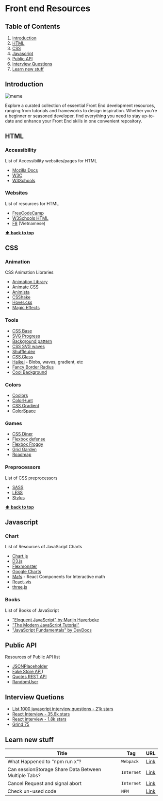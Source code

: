 # Front end Resources

## Table of Contents

1. [Introduction](#introduction)
2. [HTML](#html)
3. [CSS](#css)
4. [Javascript](#javascript)
5. [Public API](#public-api)
6. [Interview Questions](#interview-questions)
7. [Learn new stuff](#learn-new-stuff)

## Introduction

![meme](https://preview.redd.it/here-a-meme-and-a-learning-resource-which-helped-me-with-v0-pijdzkoxomdc1.jpeg?width=640&crop=smart&auto=webp&s=059075e16431601de2f090d9d54fb7023bbba17c)

Explore a curated collection of essential Front End development resources, ranging from tutorials and frameworks to design inspiration. Whether you're a beginner or seasoned developer, find everything you need to stay up-to-date and enhance your Front End skills in one convenient repository.

## HTML

### Accessibility

List of Accessibility websites/pages for HTML

- [Mozilla Docs](https://developer.mozilla.org/en-US/docs/Learn/Accessibility/HTML)
- [W3C](https://www.w3.org/standards/webdesign/accessibility)
- [W3Schools](https://www.w3schools.com/html/html_accessibility.asp)

### Websites

List of resources for HTML

- [FreeCodeCamp](https://www.freecodecamp.org/news/html-crash-course/)
- [W3Schools HTML](https://www.w3schools.com/html/)
- [F8](https://fullstack.edu.vn/courses/html-css) (Vietnamese)
  
**[⬆ back to top](#table-of-contents)**

## CSS

### Animation

CSS Animation Libraries

- [Animation Library](https://animation.kaustubhmenon.com/)
- [Animate CSS](https://animate.style/)
- [Animista](https://animista.net/)
- [CSShake](https://elrumordelaluz.github.io/csshake/)
- [Hover.css](https://ianlunn.github.io/Hover/)
- [Magic Effects](https://www.minimamente.com/project/magic/)

### Tools

- [CSS Base](https://nikitahl.github.io/css-base/)
- [SVG Progress](https://nikitahl.github.io/svg-circle-progress-generator/)
- [Background pattern](https://www.magicpattern.design/tools/css-backgrounds)
- [CSS SVG waves](https://www.softr.io/tools/svg-wave-generator)
- [Shuffle.dev](https://shuffle.dev/tools)
- [CSS.Glass](https://css.glass/)
- [Haikei](https://app.haikei.app/) - Blobs, waves, gradient, etc
- [Fancy Border Radius](https://9elements.github.io/fancy-border-radius/full-control.html)
- [Cool Background](https://coolbackgrounds.io/)

### Colors

- [Coolors](https://coolors.co/)
- [ColorHunt](https://colorhunt.co/)
- [CSS Gradient](https://cssgradient.io/)
- [ColorSpace](https://mycolor.space/)

### Games

- [CSS Diner](https://flukeout.github.io/)
- [Flexbox defense](http://www.flexboxdefense.com/)
- [Flexbox Froggy](https://flexboxfroggy.com/#vi)
- [Grid Garden](https://cssgridgarden.com/#vi)
- [Roadmap](https://victordarras.fr/cssgame/)

### Preprocessors

List of CSS preprocessors

- [SASS](https://sass-lang.com/)
- [LESS](http://lesscss.org/)
- [Stylus](http://stylus-lang.com/)

**[⬆ back to top](#table-of-contents)**

## Javascript 

### Chart

List of Resources of JavaScript Charts

- [Chart.js](https://www.chartjs.org/)
- [D3.js](https://d3js.org/)
- [Flexmonster](https://www.flexmonster.com/)
- [Google Charts](https://developers.google.com/chart)
- [Mafs](https://mafs.dev/) - React Components for Interactive math
- [React-vis](https://uber.github.io/react-vis/)
- [three.js](https://threejs.org/)

### Books

List of Books of JavaScript

- ["Eloquent JavaScript" by Marijn Haverbeke](https://eloquentjavascript.net/)
- ["The Modern JavaScript Tutorial"](https://javascript.info/)
- ["JavaScript Fundamentals" by DevDocs](https://devdocs.io/javascript-array/)


## Public API

Resources of Public API list

- [JSONPlaceholder](https://jsonplaceholder.typicode.com/)
- [Fake Store API](https://fakestoreapi.com/))
- [Quotes REST API](https://quotes.rest/)
- [RandomUser](https://randomuser.me/)


## Interview Quetions 


- [List 1000 javascript interview questions - 21k stars](https://github.com/sudheerj/javascript-interview-questions)
- [React Interview - 35.6k stars](https://github.com/sudheerj/reactjs-interview-questions)
- [React interview - 1.8k stars](https://github.com/Pau1fitz/react-interview)
- [Grind 75](https://www.techinterviewhandbook.org/grind75)

## Learn new stuff

| Title                                                | Tag                 | URL                                                                                                                         |
| ---------------------------------------------------- | ------------------- | --------------------------------------------------------------------------------------------------------------------------- |
| What Happened to “npm run x”?                        | <code>Webpack</code> | [Link](https://plainenglish.io/blog/interviewer-what-happened-to-npm-run-x-cdcb37dbaf44#2-supplementary-learning-knowledge) |
| Can sessionStorage Share Data Between Multiple Tabs? | <code>Internet</code> | [Link](https://plainenglish.io/blog/interviewer-can-sesstionstorage-share-data-between-multiple-tabs)                       |
| Cancel Request and signal abort | <code>Internet</code> | [Link](https://codestus.com/posts/lam-the-nao-de-cancel-request-trong-axios)
| Check un-used code | <code>NPM</code> | [Link](https://github.com/webpro/knip)